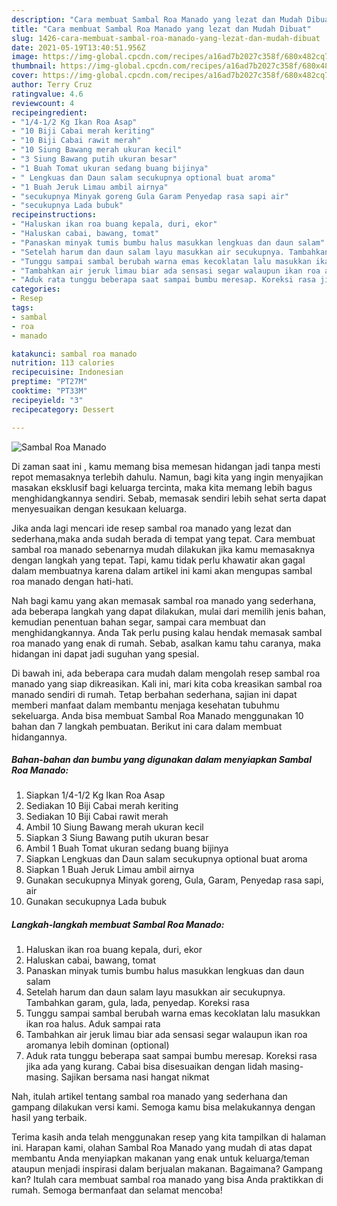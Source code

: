 ```yaml
---
description: "Cara membuat Sambal Roa Manado yang lezat dan Mudah Dibuat"
title: "Cara membuat Sambal Roa Manado yang lezat dan Mudah Dibuat"
slug: 1426-cara-membuat-sambal-roa-manado-yang-lezat-dan-mudah-dibuat
date: 2021-05-19T13:40:51.956Z
image: https://img-global.cpcdn.com/recipes/a16ad7b2027c358f/680x482cq70/sambal-roa-manado-foto-resep-utama.jpg
thumbnail: https://img-global.cpcdn.com/recipes/a16ad7b2027c358f/680x482cq70/sambal-roa-manado-foto-resep-utama.jpg
cover: https://img-global.cpcdn.com/recipes/a16ad7b2027c358f/680x482cq70/sambal-roa-manado-foto-resep-utama.jpg
author: Terry Cruz
ratingvalue: 4.6
reviewcount: 4
recipeingredient:
- "1/4-1/2 Kg Ikan Roa Asap"
- "10 Biji Cabai merah keriting"
- "10 Biji Cabai rawit merah"
- "10 Siung Bawang merah ukuran kecil"
- "3 Siung Bawang putih ukuran besar"
- "1 Buah Tomat ukuran sedang buang bijinya"
- " Lengkuas dan Daun salam secukupnya optional buat aroma"
- "1 Buah Jeruk Limau ambil airnya"
- "secukupnya Minyak goreng Gula Garam Penyedap rasa sapi air"
- "secukupnya Lada bubuk"
recipeinstructions:
- "Haluskan ikan roa buang kepala, duri, ekor"
- "Haluskan cabai, bawang, tomat"
- "Panaskan minyak tumis bumbu halus masukkan lengkuas dan daun salam"
- "Setelah harum dan daun salam layu masukkan air secukupnya. Tambahkan garam, gula, lada, penyedap. Koreksi rasa"
- "Tunggu sampai sambal berubah warna emas kecoklatan lalu masukkan ikan roa halus. Aduk sampai rata"
- "Tambahkan air jeruk limau biar ada sensasi segar walaupun ikan roa aromanya lebih dominan (optional)"
- "Aduk rata tunggu beberapa saat sampai bumbu meresap. Koreksi rasa jika ada yang kurang. Cabai bisa disesuaikan dengan lidah masing-masing. Sajikan bersama nasi hangat nikmat"
categories:
- Resep
tags:
- sambal
- roa
- manado

katakunci: sambal roa manado 
nutrition: 113 calories
recipecuisine: Indonesian
preptime: "PT27M"
cooktime: "PT33M"
recipeyield: "3"
recipecategory: Dessert

---
```



![Sambal Roa Manado](https://img-global.cpcdn.com/recipes/a16ad7b2027c358f/680x482cq70/sambal-roa-manado-foto-resep-utama.jpg)

Di zaman  saat ini , kamu memang bisa memesan hidangan jadi tanpa mesti repot memasaknya terlebih dahulu. Namun, bagi kita yang ingin menyajikan masakan eksklusif bagi keluarga tercinta, maka kita memang lebih bagus menghidangkannya sendiri. Sebab, memasak sendiri lebih sehat serta dapat menyesuaikan dengan kesukaan keluarga.

Jika anda lagi mencari ide resep sambal roa manado yang lezat dan sederhana,maka anda sudah berada di tempat yang tepat. Cara membuat sambal roa manado  sebenarnya mudah dilakukan jika kamu memasaknya dengan langkah yang tepat. Tapi, kamu tidak perlu khawatir akan gagal dalam membuatnya 
karena dalam artikel ini kami akan mengupas sambal roa manado dengan hati-hati.  



Nah bagi kamu yang akan memasak sambal roa manado yang sederhana, ada beberapa langkah yang dapat dilakukan, mulai dari memilih jenis bahan, kemudian penentuan bahan segar, sampai cara membuat dan menghidangkannya. Anda Tak perlu pusing kalau hendak memasak sambal roa manado yang enak di rumah. Sebab, asalkan kamu  tahu caranya, maka hidangan ini dapat jadi suguhan yang spesial.

Di bawah ini, ada beberapa cara mudah dalam mengolah resep sambal roa manado yang siap dikreasikan. Kali ini, mari kita coba kreasikan sambal roa manado sendiri di rumah. Tetap berbahan sederhana, sajian ini dapat memberi manfaat dalam membantu menjaga kesehatan tubuhmu sekeluarga. Anda bisa membuat Sambal Roa Manado menggunakan 10 bahan dan 7 langkah pembuatan. Berikut ini cara dalam membuat hidangannya.

<!--inarticleads1-->

##### Bahan-bahan dan bumbu yang digunakan dalam menyiapkan Sambal Roa Manado:

1. Siapkan 1/4-1/2 Kg Ikan Roa Asap
1. Sediakan 10 Biji Cabai merah keriting
1. Sediakan 10 Biji Cabai rawit merah
1. Ambil 10 Siung Bawang merah ukuran kecil
1. Siapkan 3 Siung Bawang putih ukuran besar
1. Ambil 1 Buah Tomat ukuran sedang buang bijinya
1. Siapkan  Lengkuas dan Daun salam secukupnya optional buat aroma
1. Siapkan 1 Buah Jeruk Limau ambil airnya
1. Gunakan secukupnya Minyak goreng, Gula, Garam, Penyedap rasa sapi, air
1. Gunakan secukupnya Lada bubuk




<!--inarticleads2-->

##### Langkah-langkah membuat Sambal Roa Manado:

1. Haluskan ikan roa buang kepala, duri, ekor
1. Haluskan cabai, bawang, tomat
1. Panaskan minyak tumis bumbu halus masukkan lengkuas dan daun salam
1. Setelah harum dan daun salam layu masukkan air secukupnya. Tambahkan garam, gula, lada, penyedap. Koreksi rasa
1. Tunggu sampai sambal berubah warna emas kecoklatan lalu masukkan ikan roa halus. Aduk sampai rata
1. Tambahkan air jeruk limau biar ada sensasi segar walaupun ikan roa aromanya lebih dominan (optional)
1. Aduk rata tunggu beberapa saat sampai bumbu meresap. Koreksi rasa jika ada yang kurang. Cabai bisa disesuaikan dengan lidah masing-masing. Sajikan bersama nasi hangat nikmat




Nah, itulah artikel tentang  sambal roa manado  yang sederhana dan gampang dilakukan versi kami. Semoga kamu bisa melakukannya dengan hasil yang terbaik. 

Terima kasih anda telah menggunakan resep yang kita tampilkan di halaman ini. Harapan kami, olahan  Sambal Roa Manado yang mudah di atas dapat membantu Anda menyiapkan makanan yang enak untuk keluarga/teman ataupun menjadi inspirasi dalam berjualan makanan. Bagaimana? Gampang kan? Itulah cara membuat sambal roa manado yang bisa Anda praktikkan di rumah. Semoga bermanfaat dan selamat mencoba!

